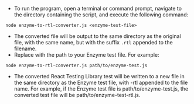 - To run the program, open a terminal or command prompt, navigate to the directory containing the script, and execute the following command:
```
node enzyme-to-rtl-converter.js <enzyme-test-file>
````
- The converted file will be output to the same directory as the original file, with the same name, but with the suffix `.rtl` appended to the filename.
- Replace <enzyme-test-file> with the path to your Enzyme test file. For example:
```
node enzyme-to-rtl-converter.js path/to/enzyme-test.js
```
- The converted React Testing Library test will be written to a new file in the same directory as the Enzyme test file, with -rtl appended to the file name. For example, if the Enzyme test file is path/to/enzyme-test.js, the converted test file will be path/to/enzyme-test-rtl.js.
